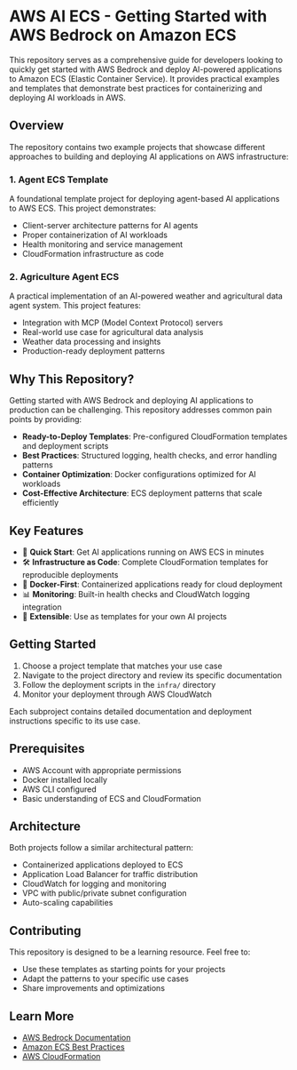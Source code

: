 # AWS AI ECS - Getting Started with AWS Bedrock on Amazon ECS

This repository serves as a comprehensive guide for developers looking to quickly get started with AWS Bedrock and deploy AI-powered applications to Amazon ECS (Elastic Container Service). It provides practical examples and templates that demonstrate best practices for containerizing and deploying AI workloads in AWS.

## Overview

The repository contains two example projects that showcase different approaches to building and deploying AI applications on AWS infrastructure:

### 1. Agent ECS Template
A foundational template project for deploying agent-based AI applications to AWS ECS. This project demonstrates:
- Client-server architecture patterns for AI agents
- Proper containerization of AI workloads
- Health monitoring and service management
- CloudFormation infrastructure as code

### 2. Agriculture Agent ECS
A practical implementation of an AI-powered weather and agricultural data agent system. This project features:
- Integration with MCP (Model Context Protocol) servers
- Real-world use case for agricultural data analysis
- Weather data processing and insights
- Production-ready deployment patterns

## Why This Repository?

Getting started with AWS Bedrock and deploying AI applications to production can be challenging. This repository addresses common pain points by providing:

- **Ready-to-Deploy Templates**: Pre-configured CloudFormation templates and deployment scripts
- **Best Practices**: Structured logging, health checks, and error handling patterns
- **Container Optimization**: Docker configurations optimized for AI workloads
- **Cost-Effective Architecture**: ECS deployment patterns that scale efficiently

## Key Features

- 🚀 **Quick Start**: Get AI applications running on AWS ECS in minutes
- 🛠️ **Infrastructure as Code**: Complete CloudFormation templates for reproducible deployments
- 🐳 **Docker-First**: Containerized applications ready for cloud deployment
- 📊 **Monitoring**: Built-in health checks and CloudWatch logging integration
- 🔧 **Extensible**: Use as templates for your own AI projects

## Getting Started

1. Choose a project template that matches your use case
2. Navigate to the project directory and review its specific documentation
3. Follow the deployment scripts in the `infra/` directory
4. Monitor your deployment through AWS CloudWatch

Each subproject contains detailed documentation and deployment instructions specific to its use case.

## Prerequisites

- AWS Account with appropriate permissions
- Docker installed locally
- AWS CLI configured
- Basic understanding of ECS and CloudFormation

## Architecture

Both projects follow a similar architectural pattern:
- Containerized applications deployed to ECS
- Application Load Balancer for traffic distribution
- CloudWatch for logging and monitoring
- VPC with public/private subnet configuration
- Auto-scaling capabilities

## Contributing

This repository is designed to be a learning resource. Feel free to:
- Use these templates as starting points for your projects
- Adapt the patterns to your specific use cases
- Share improvements and optimizations

## Learn More

- [AWS Bedrock Documentation](https://docs.aws.amazon.com/bedrock/)
- [Amazon ECS Best Practices](https://docs.aws.amazon.com/AmazonECS/latest/bestpracticesguide/)
- [AWS CloudFormation](https://aws.amazon.com/cloudformation/)